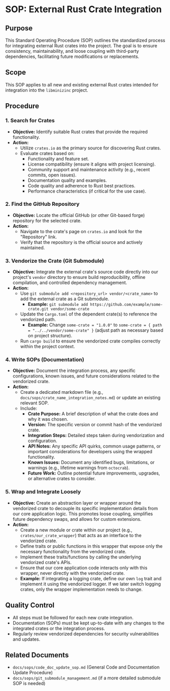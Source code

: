 # SOP: External Rust Crate Integration

## Purpose

This Standard Operating Procedure (SOP) outlines the standardized process for integrating external Rust crates into the project. The goal is to ensure consistency, maintainability, and loose coupling with third-party dependencies, facilitating future modifications or replacements.

## Scope

This SOP applies to all new and existing external Rust crates intended for integration into the `libminizinc` project.

## Procedure

### 1. Search for Crates

*   **Objective:** Identify suitable Rust crates that provide the required functionality.
*   **Action:**
    *   Utilize `crates.io` as the primary source for discovering Rust crates.
    *   Evaluate crates based on:
        *   Functionality and feature set.
        *   License compatibility (ensure it aligns with project licensing).
        *   Community support and maintenance activity (e.g., recent commits, open issues).
        *   Documentation quality and examples.
        *   Code quality and adherence to Rust best practices.
        *   Performance characteristics (if critical for the use case).

### 2. Find the GitHub Repository

*   **Objective:** Locate the official GitHub (or other Git-based forge) repository for the selected crate.
*   **Action:**
    *   Navigate to the crate's page on `crates.io` and look for the "Repository" link.
    *   Verify that the repository is the official source and actively maintained.

### 3. Vendorize the Crate (Git Submodule)

*   **Objective:** Integrate the external crate's source code directly into our project's `vendor` directory to ensure build reproducibility, offline compilation, and controlled dependency management.
*   **Action:**
    *   Use `git submodule add <repository_url> vendor/<crate_name>` to add the external crate as a Git submodule.
        *   **Example:** `git submodule add https://github.com/example/some-crate.git vendor/some-crate`
    *   Update the `Cargo.toml` of the dependent crate(s) to reference the vendorized path.
        *   **Example:** Change `some-crate = "1.0.0"` to `some-crate = { path = "../../vendor/some-crate" }` (adjust path as necessary based on project structure).
    *   Run `cargo build` to ensure the vendorized crate compiles correctly within the project context.

### 4. Write SOPs (Documentation)

*   **Objective:** Document the integration process, any specific configurations, known issues, and future considerations related to the vendorized crate.
*   **Action:**
    *   Create a dedicated markdown file (e.g., `docs/sops/crate_name_integration_notes.md`) or update an existing relevant SOP.
    *   Include:
        *   **Crate Purpose:** A brief description of what the crate does and why it was chosen.
        *   **Version:** The specific version or commit hash of the vendorized crate.
        *   **Integration Steps:** Detailed steps taken during vendorization and configuration.
        *   **API Notes:** Any specific API quirks, common usage patterns, or important considerations for developers using the wrapped functionality.
        *   **Known Issues:** Document any identified bugs, limitations, or warnings (e.g., lifetime warnings from `octocrab`).
        *   **Future Work:** Outline potential future improvements, upgrades, or alternative crates to consider.

### 5. Wrap and Integrate Loosely

*   **Objective:** Create an abstraction layer or wrapper around the vendorized crate to decouple its specific implementation details from our core application logic. This promotes loose coupling, simplifies future dependency swaps, and allows for custom extensions.
*   **Action:**
    *   Create a new module or crate within our project (e.g., `crates/our_crate_wrapper`) that acts as an interface to the vendorized crate.
    *   Define traits or public functions in this wrapper that expose only the necessary functionality from the vendorized crate.
    *   Implement these traits/functions by calling the underlying vendorized crate's APIs.
    *   Ensure that our core application code interacts only with this wrapper, never directly with the vendorized crate.
    *   **Example:** If integrating a logging crate, define our own `log` trait and implement it using the vendorized logger. If we later switch logging crates, only the wrapper implementation needs to change.

## Quality Control

*   All steps must be followed for each new crate integration.
*   Documentation (SOPs) must be kept up-to-date with any changes to the integrated crates or the integration process.
*   Regularly review vendorized dependencies for security vulnerabilities and updates.

## Related Documents

*   `docs/sops/code_doc_update_sop.md` (General Code and Documentation Update Procedure)
*   `docs/sops/git_submodule_management.md` (if a more detailed submodule SOP is needed)
